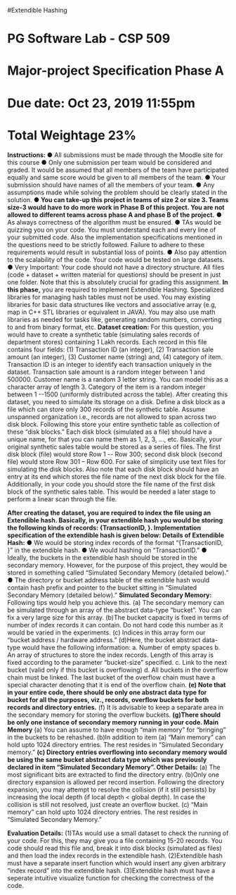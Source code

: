 #Extendible Hashing

# PG Software Lab - CSP 509

# Major-project Specification Phase A

# Due date: Oct 23, 2019 11:55pm

# Total Weightage 23%

**Instructions:
●** All submissions must be made through the Moodle site for this course
**●** Only one submission per team would be considered and graded. It would be assumed that all members of the team
have participated equally and same score would be given to all members of the team.
**●** Your submission should have names of all the members of your team.
**●** Any assumptions made while solving the problem should be clearly stated in the solution.
**● You can take-up this project in teams of size 2 or size 3. Teams size-3 would have to do more work in Phase B
of this project. You are not allowed to different teams across phase A and phase B of the project.**
● As always correctness of the algorithm must be ensured.
● TAs would be quizzing you on your code. You must understand each and every line of your submitted code. Also the
implementation specifications mentioned in the questions need to be strictly followed. Failure to adhere to these
requirements would result in substantial loss of points.
● Also pay attention to the scalability of the code. Your code would be tested on large datasets.
● Very Important: Your code should not have a directory structure. All files (code + dataset + written material for
questions) should be present in just one folder. Note that this is absolutely crucial for grading this assignment.
**In this phase,** ​you are required to implement Extendible Hashing. Specialized libraries for managing hash tables must not
be used. You may existing libraries for basic data structures like vectors and associative array (e.g, map in C++ STL
libraries or equivalent in JAVA). You may also use math libraries as needed for tasks like, generating random numbers,
converting to and from binary format, etc.
**Dataset creation:**
For this question, you would have to create a synthetic table (simulating sales records of department stores) containing 1
Lakh records. Each record in this file contains four fields: (1) Transaction ID (an integer), (2) Transaction sale amount (an
integer), (3) Customer name (string) and, (4) category of item. Transaction ID is an integer to identify each transaction
uniquely in the dataset. Transaction sale amount is a random integer between 1 and 500000. Customer name is a random 3
letter string. You can model this as a character array of length 3. Category of the item is a random integer between 1
--1500 (uniformly distributed across the table).
After creating this dataset, you need to simulate its storage on a disk. Define a disk block as a file which can store only
300 records of the synthetic table. Assume unspanned organization i.e., records are not allowed to span across two disk
block. Following this store your entire synthetic table as collection of these “disk blocks.” Each disk block (simulated as a
file) should have a unique name, for that you can name them as 1, 2, 3, ..., etc. Basically, your original synthetic sales
table would be stored as a series of files. The first disk block (file) would store Row 1 -- Row 300; second disk block
(second file) would store Row 301 – Row 600. For sake of simplicity use text files for simulating the disk blocks. Also
note that each disk block should have an entry at its end which stores the file name of the next disk block for the file.
Additionally, in your code you should store the file name of the first disk block of the synthetic sales table. This would be
needed a later stage to perform a linear scan through the file.


**After creating the dataset, you are required to index the file using an Extendible hash. Basically, in your extendible
hash you would be storing the following kinds of records: {TransactionID, <Filename of the disk block which
stores this record>}. Implementation specification of the extendible hash is given below:
Details of Extendible Hash:**
● We would be storing index records of the format “{TransactionID, <Filename of the disk block which stores this
record>}” in the extendible hash.
● We would hashing on “TransactionID.”
● Ideally, the buckets in the extendible hash should be stored in the secondary memory. However, for the purpose of
this project, they would be stored in something called “Simulated Secondary Memory (detailed below).”
● The directory or bucket address table of the extendible hash would contain hash prefix and pointer to the bucket
sitting in “Simulated Secondary Memory (detailed below).”
**Simulated Secondary Memory:**
Following tips would help you achieve this.
(a) The secondary memory can be simulated through an array of the abstract data-type “bucket”. You can fix a very
large size for this array.
(b)The bucket capacity is fixed in terms of number of index records it can contain. Do not hard code this number as it
would be varied in the experiments.
(c) Indices in this array form our “bucket address / hardware address.”
(d)Here, the bucket abstract data-type would have the following information:
a. Number of empty spaces
b. An array of structures to store the index records. Length of this array is fixed according to the parameter
“bucket-size” specified.
c. Link to the next bucket (valid only if this bucket is overflowing)
d. All buckets in the overflow chain must be linked. The last bucket of the overflow chain must have a
special character denoting that it is end of the overflow chain.
**(e) Note that in your entire code, there should be only one abstract data type for bucket for all the purposes,
viz., records, overflow buckets for both records and directory entries.**
(f) It is advisable to keep a separate area in the secondary memory for storing the overflow buckets.
**(g)There should be only one instance of secondary memory running in your code.
Main Memory**
(a) You can assume to have enough “main memory” for “bringing” in the buckets to be rehashed.
(b)In addition to item (a) “Main memory” can hold upto 1024 directory entries. The rest resides in “Simulated
Secondary memory.”
**(c) Directory entries overflowing into secondary memory would be using the same bucket abstract data type
which was previously declared in item “Simulated Secondary Memory”.
Other Details:**
(a) The most significant bits are extracted to find the directory entry.
(b)Only one directory expansion is allowed per record insertion. Following the directory expansion, you may attempt
to resolve the collision (if it still persists) by increasing the local depth (if local depth < global depth). In case the
collision is still not resolved, just create an overflow bucket.
(c) “Main memory” can hold upto 1024 directory entries. The rest resides in “Simulated Secondary Memory.”


**Evaluation Details:**
(1)TAs would use a small dataset to check the running of your code. For this, they may give you a file containing
15-20 records. You code should read this file and, break it into disk blocks (simulated as files) and then load the
index records in the extendible hash.
(2)Extendible hash must have a separate insert function which would insert any given arbitrary “index record” into
the extendible hash.
(3)Extendible hash must have a seperate intuitive visualize function for checking the correctness of the code.